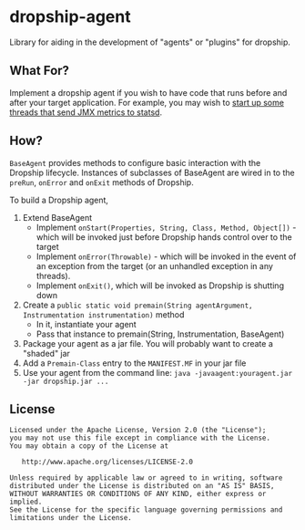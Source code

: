 dropship-agent
==============

Library for aiding in the development of "agents" or "plugins" for dropship.

What For?
---------

Implement a dropship agent if you wish to have code that runs before and after your target application. For example, you may wish to [start up some threads that send JMX metrics to statsd](https://github.com/zulily/dropship-statsd-agent).

How?
----

`BaseAgent` provides methods to configure basic interaction with the Dropship lifecycle. Instances of subclasses of BaseAgent are wired in to the `preRun`, `onError` and `onExit` methods of Dropship.

To build a Dropship agent,

1. Extend BaseAgent
    * Implement `onStart(Properties, String, Class, Method, Object[])` - which will be invoked just before Dropship hands control over to the target
    * Implement `onError(Throwable)` - which will be invoked in the event of an exception from the target (or an unhandled exception in any threads).
    * Implement `onExit()`, which will be invoked as Dropship is shutting down
1. Create a `public static void premain(String agentArgument, Instrumentation instrumentation)` method
    * In it, instantiate your agent
    * Pass that instance to premain(String, Instrumentation, BaseAgent)
1. Package your agent as a jar file. You will probably want to create a "shaded" jar
1. Add a `Premain-Class` entry to the `MANIFEST.MF` in your jar file
1. Use your agent from the command line: `java -javaagent:youragent.jar -jar dropship.jar ...`

## License

    Licensed under the Apache License, Version 2.0 (the "License");
    you may not use this file except in compliance with the License.
    You may obtain a copy of the License at

       http://www.apache.org/licenses/LICENSE-2.0

    Unless required by applicable law or agreed to in writing, software
    distributed under the License is distributed on an "AS IS" BASIS,
    WITHOUT WARRANTIES OR CONDITIONS OF ANY KIND, either express or implied.
    See the License for the specific language governing permissions and
    limitations under the License.
